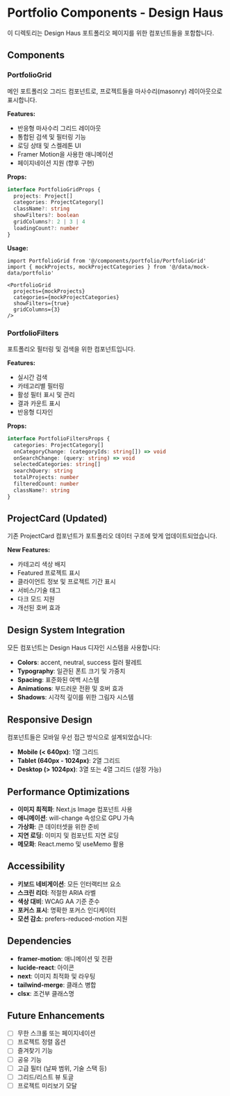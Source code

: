 # Portfolio Components - Design Haus

이 디렉토리는 Design Haus 포트폴리오 페이지를 위한 컴포넌트들을 포함합니다.

## Components

### PortfolioGrid
메인 포트폴리오 그리드 컴포넌트로, 프로젝트들을 마사수리(masonry) 레이아웃으로 표시합니다.

**Features:**
- 반응형 마사수리 그리드 레이아웃
- 통합된 검색 및 필터링 기능
- 로딩 상태 및 스켈레톤 UI
- Framer Motion을 사용한 애니메이션
- 페이지네이션 지원 (향후 구현)

**Props:**
```typescript
interface PortfolioGridProps {
  projects: Project[]
  categories: ProjectCategory[]
  className?: string
  showFilters?: boolean
  gridColumns?: 2 | 3 | 4
  loadingCount?: number
}
```

**Usage:**
```tsx
import PortfolioGrid from '@/components/portfolio/PortfolioGrid'
import { mockProjects, mockProjectCategories } from '@/data/mock-data/portfolio'

<PortfolioGrid 
  projects={mockProjects}
  categories={mockProjectCategories}
  showFilters={true}
  gridColumns={3}
/>
```

### PortfolioFilters
포트폴리오 필터링 및 검색을 위한 컴포넌트입니다.

**Features:**
- 실시간 검색
- 카테고리별 필터링
- 활성 필터 표시 및 관리
- 결과 카운트 표시
- 반응형 디자인

**Props:**
```typescript
interface PortfolioFiltersProps {
  categories: ProjectCategory[]
  onCategoryChange: (categoryIds: string[]) => void
  onSearchChange: (query: string) => void
  selectedCategories: string[]
  searchQuery: string
  totalProjects: number
  filteredCount: number
  className?: string
}
```

## ProjectCard (Updated)
기존 ProjectCard 컴포넌트가 포트폴리오 데이터 구조에 맞게 업데이트되었습니다.

**New Features:**
- 카테고리 색상 배지
- Featured 프로젝트 표시
- 클라이언트 정보 및 프로젝트 기간 표시
- 서비스/기술 태그
- 다크 모드 지원
- 개선된 호버 효과

## Design System Integration

모든 컴포넌트는 Design Haus 디자인 시스템을 사용합니다:

- **Colors**: accent, neutral, success 컬러 팔레트
- **Typography**: 일관된 폰트 크기 및 가중치
- **Spacing**: 표준화된 여백 시스템
- **Animations**: 부드러운 전환 및 호버 효과
- **Shadows**: 시각적 깊이를 위한 그림자 시스템

## Responsive Design

컴포넌트들은 모바일 우선 접근 방식으로 설계되었습니다:

- **Mobile (< 640px)**: 1열 그리드
- **Tablet (640px - 1024px)**: 2열 그리드  
- **Desktop (> 1024px)**: 3열 또는 4열 그리드 (설정 가능)

## Performance Optimizations

- **이미지 최적화**: Next.js Image 컴포넌트 사용
- **애니메이션**: will-change 속성으로 GPU 가속
- **가상화**: 큰 데이터셋을 위한 준비
- **지연 로딩**: 이미지 및 컴포넌트 지연 로딩
- **메모화**: React.memo 및 useMemo 활용

## Accessibility

- **키보드 네비게이션**: 모든 인터랙티브 요소
- **스크린 리더**: 적절한 ARIA 라벨
- **색상 대비**: WCAG AA 기준 준수
- **포커스 표시**: 명확한 포커스 인디케이터
- **모션 감소**: prefers-reduced-motion 지원

## Dependencies

- **framer-motion**: 애니메이션 및 전환
- **lucide-react**: 아이콘
- **next**: 이미지 최적화 및 라우팅
- **tailwind-merge**: 클래스 병합
- **clsx**: 조건부 클래스명

## Future Enhancements

- [ ] 무한 스크롤 또는 페이지네이션
- [ ] 프로젝트 정렬 옵션
- [ ] 즐겨찾기 기능
- [ ] 공유 기능
- [ ] 고급 필터 (날짜 범위, 기술 스택 등)
- [ ] 그리드/리스트 뷰 토글
- [ ] 프로젝트 미리보기 모달